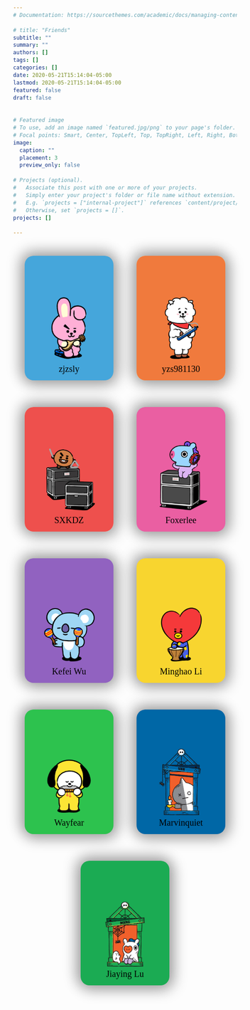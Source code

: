 ```yaml
---
# Documentation: https://sourcethemes.com/academic/docs/managing-content/

# title: "Friends"
subtitle: ""
summary: ""
authors: []
tags: []
categories: []
date: 2020-05-21T15:14:04-05:00
lastmod: 2020-05-21T15:14:04-05:00
featured: false
draft: false


# Featured image
# To use, add an image named `featured.jpg/png` to your page's folder.
# Focal points: Smart, Center, TopLeft, Top, TopRight, Left, Right, BottomLeft, Bottom, BottomRight.
image:
  caption: ""
  placement: 3
  preview_only: false

# Projects (optional).
#   Associate this post with one or more of your projects.
#   Simply enter your project's folder or file name without extension.
#   E.g. `projects = ["internal-project"]` references `content/project/deep-learning/index.md`.
#   Otherwise, set `projects = []`.
projects: []

---
```


<style>

.article-style img, .article-style video {
  margin-top: 0;
}

.cards-list {
  z-index: 0;
  width: 100%;
  display: flex;
  justify-content: space-around;
  flex-wrap: wrap;
}

.card {
  margin: 30px auto;
  width: 200px;
  height: 280px;
  border-radius: 20px;
  box-shadow: 5px 5px 30px 7px rgba(0,0,0,0.25), -5px -5px 30px 7px rgba(0,0,0,0.22);
  cursor: pointer;
  transition: 0.4s;
  border: 0;
}

.card .card_image {
  width: 200px;
  height: 280px;
  border-radius: 20px;
}

.card .card_image img {
  width: inherit;
  height: inherit;
  border-radius: 20px;
  object-fit: cover;
}

.card .card_title {
  text-align: center;
  border-radius: 0px 0px 40px 40px;
  font-family: "Marat Sans";
  font-size: 20px;
  margin-top: -80px;
  height: 40px;
}

.card:hover {
  transform: scale(0.9, 0.9);
  box-shadow: 5px 5px 30px 15px rgba(0,0,0,0.25), 
    -5px -5px 30px 15px rgba(0,0,0,0.22);
}

.title-white {
  color: white;
}

.title-black {
  color: black;
}

@media all and (max-width: 500px) {
  .card-list {
    /* On small screens, we are no longer using row direction but column */
    flex-direction: column;
  }
}
</style>

<div class="cards-list">
  <div class="card 1"><a href="https://zjzsliyang.com/" style="text-decoration: none;">
    <div class="card_image" style="background-color: #e4b093"> <img src="friends1.jpg" /> </div>
    <div class="card_title title-black">
      <br />
      <p>zjzsly</p>
    </div></a>
  </div>

  <div class="card 2"><a href="https://yezhisheng.me/" style="text-decoration: none;">
    <div class="card_image" style="background-color: #f2bc6b"> <img src="friends2.jpg" /> </div>
    <div class="card_title title-black">
      <br />
      <p>yzs981130</p>
    </div></a>
  </div>

  <div class="card 3"><a href="https://sxkdz.github.io/" style="text-decoration: none;">
    <div class="card_image" style="background-color: #ecd8ba"> <img src="friends3.jpg" /> </div>
    <div class="card_title title-black">
      <br />
      <p>SXKDZ</p>
    </div></a>
  </div>

  <div class="card 4"><a href="https://www.foxerlee.info/" style="text-decoration: none;">
    <div class="card_image" style="background-color: #a49bc8"> <img src="friends4.jpg" /> </div>
    <div class="card_title title-black">
      <br />
      <p>Foxerlee</p>
    </div></a>
  </div>

  <div class="card 5"><a href="https://aurora1024.github.io/" style="text-decoration: none;">
    <div class="card_image" style="background-color: #9eaab3"> <img src="friends5.jpg" /> </div>
    <div class="card_title title-black">
      <br />
      <p>Kefei Wu</p>
    </div></a>
  </div>

  <div class="card 6"><a href="https://ncaylmh.github.io/" style="text-decoration: none;">
    <div class="card_image" style="background-color: #bda3b3"> <img src="friends6.jpg" /> </div>
    <div class="card_title title-black">
      <br />
      <p>Minghao Li</p>
    </div></a>
  </div>

  <div class="card 7"><a href="https://wayfear.github.io/" style="text-decoration: none;">
    <div class="card_image" style="background-color: #9eaab3"> <img src="friends7.jpg" /> </div>
    <div class="card_title title-black">
      <br />
      <p>Wayfear</p>
    </div></a>
  </div>

  <div class="card 8"><a href="https://marvinquiet.github.io/" style="text-decoration: none;">
    <div class="card_image" style="background-color: #bda3b3"> <img src="friends8.jpg" /> </div>
    <div class="card_title title-black">
      <br />
      <p>Marvinquiet</p>
    </div></a>
  </div>

  <div class="card 9"><a href="https://lujiaying.github.io/" style="text-decoration: none;">
    <div class="card_image" style="background-color: #bda3b3"> <img src="friends9.jpg" /> </div>
    <div class="card_title title-black">
      <br />
      <p>Jiaying Lu</p>
    </div></a>
  </div>

</div>